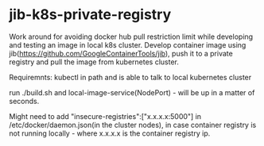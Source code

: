 # jib-k8s-private-registry
Work around for avoiding docker hub pull restriction limit while developing and testing an image in local k8s cluster. Develop container image using jib(https://github.com/GoogleContainerTools/jib), push it to a private registry and pull the image from kubernetes cluster.

Requiremnts: kubectl in path and is able to talk to local kubernetes cluster

run ./build.sh and local-image-service(NodePort) - will be up in a matter of seconds.

Might need to add "insecure-registries":["x.x.x.x:5000"] in /etc/docker/daemon.json(in the cluster nodes), in case container registry is not running locally - where x.x.x.x is the container registry ip. 
